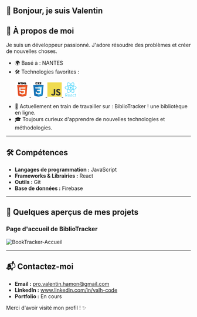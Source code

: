 ## 👋 Bonjour,  je suis Valentin

## 🌟 À propos de moi
Je suis un développeur passionné. J'adore résoudre des problèmes et créer de nouvelles choses.

- 🌍 Basé à : NANTES
- 🛠️ Technologies favorites : <p> <a href="https://www.w3.org/html/" target="_blank" rel="noreferrer"> <img src="https://raw.githubusercontent.com/devicons/devicon/master/icons/html5/html5-original-wordmark.svg" alt="html5" width="40" height="40"/> </a> <a href="https://www.w3schools.com/css/" target="_blank" rel="noreferrer"> <img src="https://raw.githubusercontent.com/devicons/devicon/master/icons/css3/css3-original-wordmark.svg" alt="css3" width="40" height="40"/> </a> <a href="https://developer.mozilla.org/en-US/docs/Web/JavaScript" target="_blank" rel="noreferrer"> <img src="https://raw.githubusercontent.com/devicons/devicon/master/icons/javascript/javascript-original.svg" alt="javascript" width="40" height="40"/> </a> <a href="https://reactjs.org/" target="_blank" rel="noreferrer"> <img src="https://raw.githubusercontent.com/devicons/devicon/master/icons/react/react-original-wordmark.svg" alt="react" width="40" height="40"/> </a></p>
- 🚀 Actuellement en train de travailler sur : BiblioTracker ! une bibliotèque en ligne.
- 🎓 Toujours curieux d'apprendre de nouvelles technologies et méthodologies.

---

## 🛠️ Compétences

- **Langages de programmation :** JavaScript
- **Frameworks & Librairies :** React
- **Outils :** Git
- **Base de données :** Firebase

---

## 📸 Quelques aperçus de mes projets

### Page d'accueil de BiblioTracker
![BookTracker-Accueil](https://github.com/user-attachments/assets/fa80e950-fe4d-4e80-9e42-c7219d7f12b7)

---

## 📬 Contactez-moi
- **Email :** pro.valentin.hamon@gmail.com
- **LinkedIn :** www.linkedin.com/in/valh-code
- **Portfolio :** En cours

Merci d'avoir visité mon profil ! ✨
